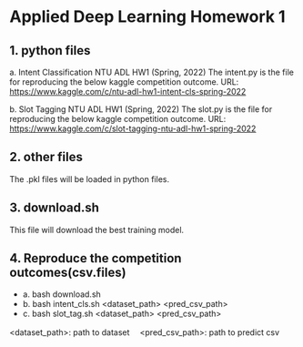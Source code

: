 # Applied Deep Learning Homework 1

## 1. python files
   a. Intent Classification NTU ADL HW1 (Spring, 2022)
      The intent.py is the file for reproducing the below kaggle competition outcome.
      URL: https://www.kaggle.com/c/ntu-adl-hw1-intent-cls-spring-2022

   b. Slot Tagging NTU ADL HW1 (Spring, 2022)
      The slot.py is the file for reproducing the below kaggle competition outcome.
      URL: https://www.kaggle.com/c/slot-tagging-ntu-adl-hw1-spring-2022


## 2. other files
   The .pkl files will be loaded in python files.

## 3. download.sh
   This file will download the best training model.

## 4. Reproduce the competition outcomes(csv.files) 
   * a. bash download.sh
   * b. bash intent_cls.sh  <dataset_path> <pred_csv_path>
   * c. bash slot_tag.sh  <dataset_path> <pred_csv_path> 
   
   <dataset_path>: path to dataset
 　<pred_csv_path>: path to predict csv
